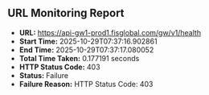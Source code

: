 ## URL Monitoring Report

- **URL:** https://api-gw1-prod1.fisglobal.com/gw/v1/health
- **Start Time:** 2025-10-29T07:37:16.902861
- **End Time:** 2025-10-29T07:37:17.080052
- **Total Time Taken:** 0.177191 seconds
- **HTTP Status Code:** 403
- **Status:** Failure
- **Failure Reason:** HTTP Status Code: 403
